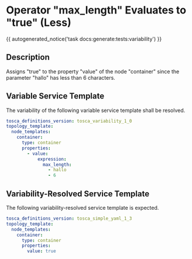 # Operator "max_length" Evaluates to "true" (Less)

{{ autogenerated_notice('task docs:generate:tests:variability') }}

## Description

Assigns "true" to the property "value" of the node "container" since the parameter "hallo" has less than 6 characters.

## Variable Service Template

The variability of the following variable service template shall be resolved.

```yaml linenums="1"
tosca_definitions_version: tosca_variability_1_0
topology_template:
  node_templates:
    container:
      type: container
      properties:
        - value:
            expression:
              max_length:
                - hallo
                - 6
```




## Variability-Resolved Service Template

The following variability-resolved service template is expected.

```yaml linenums="1"
tosca_definitions_version: tosca_simple_yaml_1_3
topology_template:
  node_templates:
    container:
      type: container
      properties:
        value: true
```

